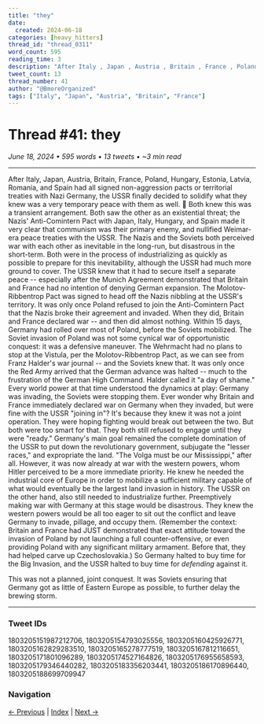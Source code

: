 ```yaml
---
title: "they"
date:
  created: 2024-06-18
categories: [heavy_hitters]
thread_id: "thread_0311"
word_count: 595
reading_time: 3
description: "After Italy , Japan , Austria , Britain , France , Poland , Hungary , Estonia , Latvia , Romania , and Spain had all signed non - aggression pacts or..."
tweet_count: 13
thread_number: 41
author: "@BmoreOrganized"
tags: ["Italy", "Japan", "Austria", "Britain", "France"]
---
```

# Thread #41: they

*June 18, 2024 • 595 words • 13 tweets • ~3 min read*

---

After Italy, Japan, Austria, Britain, France, Poland, Hungary, Estonia, Latvia, Romania, and Spain had all signed non-aggression pacts or territorial treaties with Nazi Germany, the USSR finally decided to solidify what they knew was a very temporary peace with them as well. 🧵 Both knew this was a transient arrangement. Both saw the other as an existential threat; the Nazis' Anti-Comintern Pact with Japan, Italy, Hungary, and Spain made it very clear that communism was their primary enemy, and nullified Weimar-era peace treaties with the USSR. The Nazis and the Soviets both perceived war with each other as inevitable in the long-run, but disastrous in the short-term. Both were in the process of industrializing as quickly as possible to prepare for this inevitability, although the USSR had much more ground to cover. The USSR knew that it had to secure itself a separate peace -- especially after the Munich Agreement demonstrated that Britain and France had no intention of denying German expansion. The Molotov-Ribbentrop Pact was signed to head off the Nazis nibbling at the USSR's territory. It was only once Poland refused to join the Anti-Comintern Pact that the Nazis broke their agreement and invaded. When they did, Britain and France declared war -- and then did almost nothing. Within 15 days, Germany had rolled over most of Poland, before the Soviets mobilized. The Soviet invasion of Poland was not some cynical war of opportunistic conquest: it was a defensive maneuver. The Wehrmacht had no plans to stop at the Vistula, per the Molotov-Ribbentrop Pact, as we can see from Franz Halder's war journal -- and the Soviets knew that. It was only once the Red Army arrived that the German advance was halted -- much to the frustration of the German High Command. Halder called it "a day of shame." Every world power at that time understood the dynamics at play: Germany was invading, the Soviets were stopping them. Ever wonder why Britain and France immediately declared war on Germany when they invaded, but were fine with the USSR "joining in"? It's because they knew it was not a joint operation. They were hoping fighting would break out between the two. But both were too smart for that. They both still refused to engage until they were "ready." Germany's main goal remained the complete domination of the USSR to put down the revolutionary government, subjugate the "lesser races," and expropriate the land. "The Volga must be our Mississippi," after all. However, it was now already at war with the western powers, whom Hitler perceived to be a more immediate priority. He knew he needed the industrial core of Europe in order to mobilize a sufficient military capable of what would eventually be the largest land invasion in history. The USSR on the other hand, also still needed to industrialize further. Preemptively making war with Germany at this stage would be disastrous. They knew the western powers would be all too eager to sit out the conflict and leave Germany to invade, pillage, and occupy them. (Remember the context: Britain and France had JUST demonstrated that exact attitude toward the invasion of Poland by not launching a full counter-offensive, or even providing Poland with any significant military armament. Before that, they had helped carve up Czechoslovakia.) So Germany halted to buy time for the Big Invasion, and the USSR halted to buy time for *defending* against it.

This was not a planned, joint conquest. It was Soviets ensuring that Germany got as little of Eastern Europe as possible, to further delay the brewing storm.

---

### Tweet IDs
1803205151987212706, 1803205154793025556, 1803205160425926771, 1803205162829283510, 1803205165278777519, 1803205167812116651, 1803205171801096289, 1803205174527164826, 1803205176955658593, 1803205179346440282, 1803205183356203441, 1803205186170896440, 1803205188699709947

### Navigation
[← Previous](040-*.md) | [Index](index.md) | [Next →](042-*.md)